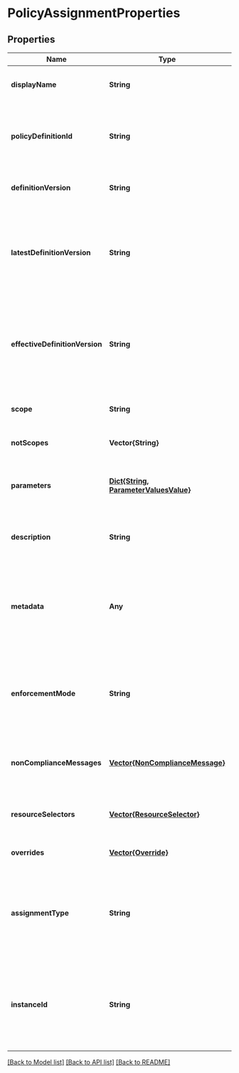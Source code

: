 # PolicyAssignmentProperties


## Properties
Name | Type | Description | Notes
------------ | ------------- | ------------- | -------------
**displayName** | **String** | The display name of the policy assignment. | [optional] [default to nothing]
**policyDefinitionId** | **String** | The ID of the policy definition or policy set definition being assigned. | [optional] [default to nothing]
**definitionVersion** | **String** | The version of the policy definition to use. | [optional] [default to nothing]
**latestDefinitionVersion** | **String** | The latest version of the policy definition available. This is only present if requested via the $expand query parameter. | [optional] [readonly] [default to nothing]
**effectiveDefinitionVersion** | **String** | The effective version of the policy definition in use. This is only present if requested via the $expand query parameter. | [optional] [readonly] [default to nothing]
**scope** | **String** | The scope for the policy assignment. | [optional] [readonly] [default to nothing]
**notScopes** | **Vector{String}** | The policy&#39;s excluded scopes. | [optional] [default to nothing]
**parameters** | [**Dict{String, ParameterValuesValue}**](ParameterValuesValue.md) | The parameter values for the policy rule. The keys are the parameter names. | [optional] [default to nothing]
**description** | **String** | This message will be part of response in case of policy violation. | [optional] [default to nothing]
**metadata** | **Any** | The policy assignment metadata. Metadata is an open ended object and is typically a collection of key value pairs. | [optional] [default to nothing]
**enforcementMode** | **String** | The policy assignment enforcement mode. Possible values are Default, DoNotEnforce, and Enroll | [optional] [default to "Default"]
**nonComplianceMessages** | [**Vector{NonComplianceMessage}**](NonComplianceMessage.md) | The messages that describe why a resource is non-compliant with the policy. | [optional] [default to nothing]
**resourceSelectors** | [**Vector{ResourceSelector}**](ResourceSelector.md) | The resource selector list to filter policies by resource properties. | [optional] [default to nothing]
**overrides** | [**Vector{Override}**](Override.md) | The policy property value override. | [optional] [default to nothing]
**assignmentType** | **String** | The type of policy assignment. Possible values are NotSpecified, System, SystemHidden, and Custom. Immutable. | [optional] [default to nothing]
**instanceId** | **String** | The instance ID of the policy assignment. This ID only and always changes when the assignment is deleted and recreated. | [optional] [readonly] [default to nothing]


[[Back to Model list]](../README.md#models) [[Back to API list]](../README.md#api-endpoints) [[Back to README]](../README.md)


